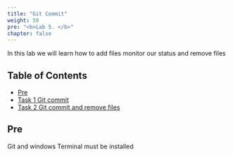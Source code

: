 ```yaml
---
title: "Git Commit"
weight: 50
pre: "<b>Lab 5. </b>"
chapter: false
---
```


In this lab we will learn how to add files monitor our status and remove files

## Table of Contents

- [Pre](#pre)
- [Task 1 Git commit](#task-1-git-commit)
- [Task 2 Git commit and remove files](#task-2-git-commit-and-remove-files)

## Pre

Git and windows Terminal must be installed

